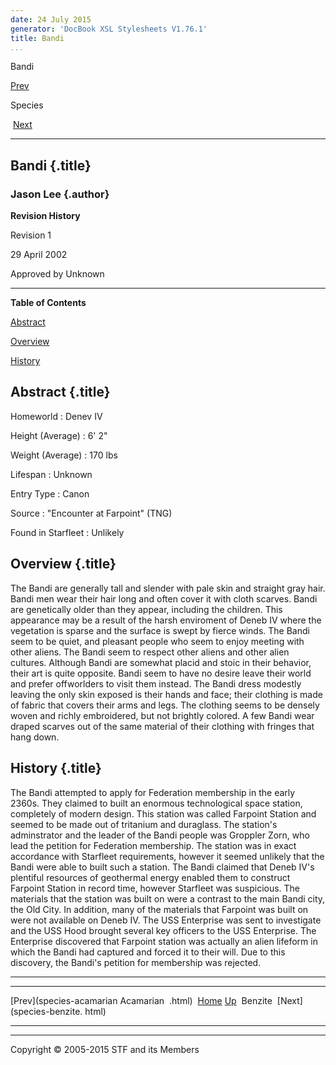 ```yaml
---
date: 24 July 2015
generator: 'DocBook XSL Stylesheets V1.76.1'
title: Bandi
...
```


Bandi

[Prev](species-acamarian.html) 

Species

 [Next](species-benzite.html)

* * * * *

Bandi {.title}
-----

### Jason Lee {.author}

**Revision History**

Revision 1

29 April 2002

Approved by Unknown

* * * * *

**Table of Contents**

[Abstract](species-bandi.html#idp140478691414864)

[Overview](species-bandi.html#idp140478691554192)

[History](species-bandi.html#idp140478691555424)

Abstract {.title}
--------

 Homeworld 
:   Denev IV

 Height (Average) 
:   6' 2"

 Weight (Average) 
:   170 lbs

 Lifespan 
:   Unknown

 Entry Type 
:   Canon

 Source 
:   "Encounter at Farpoint" (TNG)

 Found in Starfleet 
:   Unlikely

Overview {.title}
--------

The Bandi are generally tall and slender with pale skin and straight
gray hair. Bandi men wear their hair long and often cover it with cloth
scarves. Bandi are genetically older than they appear, including the
children. This appearance may be a result of the harsh enviroment of
Deneb IV where the vegetation is sparse and the surface is swept by
fierce winds. The Bandi seem to be quiet, and pleasant people who seem
to enjoy meeting with other aliens. The Bandi seem to respect other
aliens and other alien cultures. Although Bandi are somewhat placid and
stoic in their behavior, their art is quite opposite. Bandi seem to have
no desire leave their world and prefer offworlders to visit them
instead. The Bandi dress modestly leaving the only skin exposed is their
hands and face; their clothing is made of fabric that covers their arms
and legs. The clothing seems to be densely woven and richly embroidered,
but not brightly colored. A few Bandi wear draped scarves out of the
same material of their clothing with fringes that hang down.

History {.title}
-------

The Bandi attempted to apply for Federation membership in the early
2360s. They claimed to built an enormous technological space station,
completely of modern design. This station was called Farpoint Station
and seemed to be made out of tritanium and duraglass. The station's
adminstrator and the leader of the Bandi people was Groppler Zorn, who
lead the petition for Federation membership. The station was in exact
accordance with Starfleet requirements, however it seemed unlikely that
the Bandi were able to built such a station. The Bandi claimed that
Deneb IV's plentiful resources of geothermal energy enabled them to
construct Farpoint Station in record time, however Starfleet was
suspicious. The materials that the station was built on were a contrast
to the main Bandi city, the Old City. In addition, many of the materials
that Farpoint was built on were not available on Deneb IV. The USS
Enterprise was sent to investigate and the USS Hood brought several key
officers to the USS Enterprise. The Enterprise discovered that Farpoint
station was actually an alien lifeform in which the Bandi had captured
and forced it to their will. Due to this discovery, the Bandi's petition
for membership was rejected.

* * * * *

  ------------------------ ------------------------ ------------------------
  [Prev](species-acamarian Acamarian 
  .html)                   [Home](../index.html)
  [Up](species.html)        Benzite
   [Next](species-benzite. 
  html)                    
  ------------------------ ------------------------ ------------------------

* * * * *

Copyright © 2005-2015 STF and its Members
